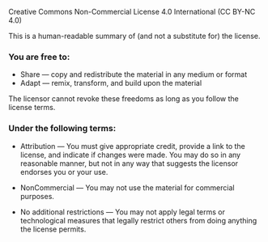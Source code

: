 Creative Commons Non-Commercial License 4.0 International (CC BY-NC 4.0)

This is a human-readable summary of (and not a substitute for) the license. 

### You are free to:

 - Share — copy and redistribute the material in any medium or format
 - Adapt — remix, transform, and build upon the material
 
The licensor cannot revoke these freedoms as long as you follow the license terms.

### Under the following terms:

- Attribution — You must give appropriate credit, provide a link to the license, and indicate if changes were made. You may do so in any reasonable manner, but not in any way that suggests the licensor endorses you or your use.

 - NonCommercial — You may not use the material for commercial purposes.

 - No additional restrictions — You may not apply legal terms or technological measures that legally restrict others from doing anything the license permits.

